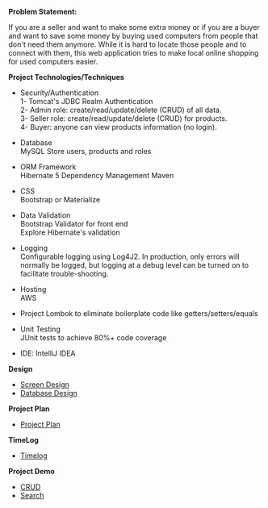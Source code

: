 **Problem Statement:**

If you are a seller and want to make some extra money or if you are a buyer and want to save some money by buying used computers from people that don't need them anymore.
While it is hard to locate those people and to connect with them, this web application tries to make local online shopping for used computers easier. 

**Project Technologies/Techniques**
* Security/Authentication\
1- Tomcat's JDBC Realm Authentication\
2- Admin role: create/read/update/delete (CRUD) of all data.\
3- Seller role: create/read/update/delete (CRUD) for products.\
4- Buyer: anyone can view products information (no login).
* Database\
MySQL Store users, products and roles

* ORM Framework\
Hibernate 5
Dependency Management
Maven
* CSS\
Bootstrap or Materialize
* Data Validation\
Bootstrap Validator for front end\
Explore Hibernate's validation
* Logging\
Configurable logging using Log4J2. In production, only errors will normally be logged, but logging at a debug level can be turned on to facilitate trouble-shooting.
* Hosting\
AWS

* Project Lombok to eliminate boilerplate code like getters/setters/equals
* Unit Testing\
JUnit tests to achieve 80%+ code coverage
* IDE: IntelliJ IDEA

**Design**
* [Screen Design](https://github.com/Assoman/UsedComputersWebSite/blob/master/documentation/UsedComputersWebSite%20Design.pdf)
* [Database Design](https://github.com/Assoman/UsedComputersWebSite/blob/master/documentation/DataDesign/Indie%20Project%20-%20Used%20Computers-2018-02-19_20_11.png)

**Project Plan**
* [Project Plan](https://github.com/Assoman/UsedComputersWebSite/blob/master/ProjectPlan.md)

**TimeLog**
* [Timelog](https://github.com/Assoman/UsedComputersWebSite/blob/master/timeLog.md)

**Project Demo**
* [CRUD](https://youtu.be/fBksTspZXqo)
* [Search](https://youtu.be/tHxlMc4jtIk)



